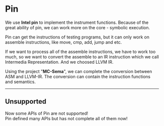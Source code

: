 # Pin

We use **Intel pin** to implement the instrument functions.
Because of the great ability of pin, we can work more on the core - symbolic execution.

Pin can get the instructions of testing programs, but it can only work on assemble instructions, like move, cmp, add, jump and etc.

If we want to process all of the assemble instructions, we have to work too much, so we want to convert the assemble to an IR instruction which we call Intermedia Representation. And we choosed LLVM IR.

Using the project "**MC-Sema**", we can complete the conversion between ASM and LLVM-IR. The conversion can contain the instruction functions and semantics.

***

## Unsupported
Now some APIs of Pin are not supported!  
Pin defined many APIs but has not complete all of them now!  